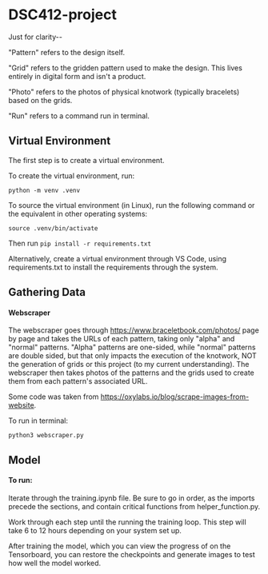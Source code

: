 # DSC412-project

Just for clarity--

"Pattern" refers to the design itself.

"Grid" refers to the gridden pattern used to make the design. This lives entirely in digital form and isn't a product.

"Photo" refers to the photos of physical knotwork (typically bracelets) based on the grids.

"Run" refers to a command run in terminal.

## Virtual Environment

The first step is to create a virtual environment.

To create the virtual environment, run:

`python -m venv .venv`

To source the virtual environment (in Linux), run the following command or the equivalent in other operating systems:

`source .venv/bin/activate`

Then run `pip install -r requirements.txt`

Alternatively, create a virtual environment through VS Code, using requirements.txt to install the requirements through the system.

## Gathering Data

#### Webscraper

The webscraper goes through https://www.braceletbook.com/photos/ page by page and takes the URLs of each pattern, taking only "alpha"
and "normal" patterns. "Alpha" patterns are one-sided, while "normal" patterns are double sided, but that only impacts the execution
of the knotwork, NOT the generation of grids or this project (to my current understanding). The webscraper then takes photos of the 
patterns and the grids used to create them from each pattern's associated URL.

Some code was taken from https://oxylabs.io/blog/scrape-images-from-website.

To run in terminal:

`python3 webscraper.py`

## Model

#### To run:

Iterate through the training.ipynb file. Be sure to go in order, as the imports precede the sections, and contain critical functions from
helper_function.py.

Work through each step until the running the training loop. This step will take 6 to 12 hours depending on your system set up.

After training the model, which you can view the progress of on the Tensorboard, you can restore the checkpoints and generate images to test
how well the model worked.









